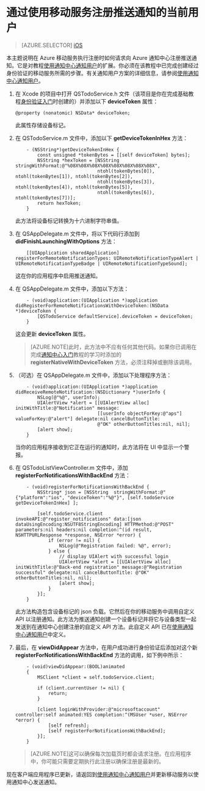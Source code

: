 ﻿<properties 
	linkid="notification-hubs-how-to-guides-howto-register-user-with-mobile-service-ios" 
	urlDisplayName="Notify iOS app users by using Mobile Services" 
	pageTitle="Register the current user for push notifications by using a mobile service - Notification Hubs"
	metaKeywords="Azure registering application, Notification Hubs, Azure push notifications, push notification iOS app" 
	description="Learn how to request push notification registration in an iOS app with Azure Notification Hubs when registeration is performed by Azure Mobile Services." 
	metaCanonical="" 
	services="mobile-services,notification-hubs" 
	documentationCenter="" 
	title="Register the current user for push notifications by using a mobile service" 
	authors="" 
	solutions="" 
	manager="" 
	editor="" />
<tags 
	ms.service="mobile-services,notification-hubs"
	ms.date="07/28/2015"
	wacn.date="10/03/2015"
    />

# 通过使用移动服务注册推送通知的当前用户

> [AZURE.SELECTOR]
[iOS](/documentation/articles/notification-hubs-ios-mobile-services-register-user-push-notifications)

本主题说明在 Azure 移动服务执行注册时如何请求向 Azure 通知中心注册推送通知。它是对教程[使用通知中心通知用户][使用通知中心通知用户]的扩展。你必须在该教程中已完成创建经过身份验证的移动服务所需的步骤。有关通知用户方案的详细信息，请参阅[使用通知中心通知用户][使用通知中心通知用户]。

1.  在 Xcode 的项目中打开 QSTodoService.h 文件（该项目是你在完成基础教程[身份验证入门][身份验证入门]时创建的）并添加以下 **deviceToken** 属性：

        @property (nonatomic) NSData* deviceToken;

    此属性存储设备标记。

2.  在 QSTodoService.m 文件中，添加以下 **getDeviceTokenInHex** 方法：

            - (NSString*)getDeviceTokenInHex {
                const unsigned *tokenBytes = [[self deviceToken] bytes];
                NSString *hexToken = [NSString stringWithFormat:@"%08X%08X%08X%08X%08X%08X%08X%08X",
                                      ntohl(tokenBytes[0]), ntohl(tokenBytes[1]), ntohl(tokenBytes[2]),
                                      ntohl(tokenBytes[3]), ntohl(tokenBytes[4]), ntohl(tokenBytes[5]),
                                      ntohl(tokenBytes[6]), ntohl(tokenBytes[7])];
                return hexToken;
            }

    此方法将设备标记转换为十六进制字符串值。

3.  在 QSAppDelegate.m 文件中，将以下代码行添加到 **didFinishLaunchingWithOptions** 方法：

            [[UIApplication sharedApplication] registerForRemoteNotificationTypes: UIRemoteNotificationTypeAlert | UIRemoteNotificationTypeBadge | UIRemoteNotificationTypeSound];

    这在你的应用程序中启用推送通知。

4.  在 QSAppDelegate.m 文件中，添加以下方法：

            - (void)application:(UIApplication *)application didRegisterForRemoteNotificationsWithDeviceToken:(NSData *)deviceToken {
                [QSTodoService defaultService].deviceToken = deviceToken;
            }

    这会更新 **deviceToken** 属性。

	> [AZURE.NOTE]此时，此方法中不应有任何其他代码。如果你已调用在完成[通知中心入门](/manage/services/notification-hubs/get-started-notification-hubs-ios/"%20target="_blank")教程的学习时添加的 **registerNativeWithDeviceToken** 方法，必须注释掉或删除该调用。

5.  （可选）在 QSAppDelegate.m 文件中，添加以下处理程序方法：

            - (void)application:(UIApplication *)application didReceiveRemoteNotification:(NSDictionary *)userInfo {
                NSLog(@"%@", userInfo);
                UIAlertView *alert = [[UIAlertView alloc] initWithTitle:@"Notification" message:
                                      [[userInfo objectForKey:@"aps"] valueForKey:@"alert"] delegate:nil cancelButtonTitle:
                                      @"OK" otherButtonTitles:nil, nil];
                [alert show];
            }

    当你的应用程序接收到它正在运行的通知时，此方法将在 UI 中显示一个警报。

6.  在 QSTodoListViewController.m 文件中，添加 **registerForNotificationsWithBackEnd** 方法：

			- (void)registerForNotificationsWithBackEnd {    
			    NSString* json = [NSString  stringWithFormat:@"{"platform":"ios", "deviceToken":"%@"}", [self.todoService getDeviceTokenInHex] ];
			    
			    [self.todoService.client invokeAPI:@"register_notifications" data:[json dataUsingEncoding:NSUTF8StringEncoding] HTTPMethod:@"POST" parameters:nil headers:nil completion:^(id result, NSHTTPURLResponse *response, NSError *error) {
			        if (error != nil) {
			            NSLog(@"Registration failed: %@", error);
			        } else {
			            // display UIAlert with successful login
			            UIAlertView *alert = [[UIAlertView alloc] initWithTitle:@"Back-end registration" message:@"Registration successful" delegate:nil cancelButtonTitle: @"OK" otherButtonTitles:nil, nil];
			            [alert show];
			        }
			    }];
			}

    此方法构造包含设备标记的 json 负载。它然后在你的移动服务中调用自定义 API 以注册通知。此方法为推送通知创建一个设备标记并将它与设备类型一起发送到在通知中心创建注册的自定义 API 方法。此自定义 API 已在[使用通知中心通知用户][使用通知中心通知用户]中定义。

7.  最后，在 **viewDidAppear** 方法中，在用户成功进行身份验证后添加对这个新 **registerForNotificationsWithBackEnd** 方法的调用，如下例中所示：

            - (void)viewDidAppear:(BOOL)animated
            {
                MSClient *client = self.todoService.client;

                if (client.currentUser != nil) {
                    return;
                }

                [client loginWithProvider:@"microsoftaccount" controller:self animated:YES completion:^(MSUser *user, NSError *error) {
                    [self refresh];
                    [self registerForNotificationsWithBackEnd];
                }];
            }

	> [AZURE.NOTE]这可以确保每次加载页时都会请求注册。在应用程序中，你可能只需要定期执行此注册以确保注册是最新的。
	
现在客户端应用程序已更新，请返回到[使用通知中心通知用户]并更新移动服务以使用通知中心发送通知。

<!-- Anchors. --> 

<!-- Images. --> 

<!-- URLs. -->
[使用通知中心通知用户]: /manage/services/notification-hubs/notify-users
[身份验证入门]: /develop/mobile/tutorials/get-started-with-users-ios/

[Azure Management Portal]: https://manage.windowsazure.cn/
[Get Started with Notification Hubs]: /manage/services/notification-hubs/get-started-notification-hubs-ios/

<!---HONumber=71-->